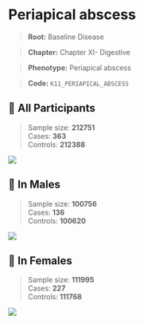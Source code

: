 # Periapical abscess

> **Root:** Baseline Disease  

> **Chapter:** Chapter XI- Digestive  

> **Phenotype:** Periapical abscess  

> **Code:** `K11_PERIAPICAL_ABSCESS`

## 🧪 All Participants  
> Sample size: **212751**  
> Cases: **363**  
> Controls: **212388**
<img src="/Disease/Figures/ALL/Baseline/K11_PERIAPICAL_ABSCESS.png"/>
<CsvTable src="/Disease/Data/ALL/Baseline/LG_K11_PERIAPICAL_ABSCESS.csv" label="🔍 View full results" />

## 👨 In Males  
> Sample size: **100756**  
> Cases: **136**  
> Controls: **100620**
<img src="/Disease/Figures/Male/Baseline/K11_PERIAPICAL_ABSCESS.png"/>
<CsvTable src="/Disease/Data/Male/Baseline/LG_K11_PERIAPICAL_ABSCESS.csv" label="🔍 View full results" />

## 👩 In Females  
> Sample size: **111995**  
> Cases: **227**  
> Controls: **111768**
<img src="/Disease/Figures/Female/Baseline/K11_PERIAPICAL_ABSCESS.png"/>
<CsvTable src="/Disease/Data/Female/Baseline/LG_K11_PERIAPICAL_ABSCESS.csv" label="🔍 View full results" />
